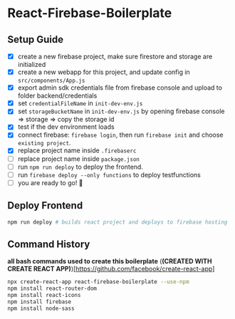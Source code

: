 # React-Firebase-Boilerplate

## Setup Guide

- [x] create a new firebase project, make sure firestore and storage are initialized
- [x] create a new webapp for this project, and update config in `src/components/App.js`
- [x] export admin sdk credentials file from firebase console and upload to folder backend/credentials
- [x] set `credentialFileName` in `init-dev-env.js`
- [x] set `storageBucketName` in `init-dev-env.js` by opening firebase console => storage => copy the storage id
- [x] test if the dev environment loads
- [x] connect firebase: `firebase login`, then run `firebase init` and choose `existing project`.
- [x] replace project name inside `.firebaserc`
- [ ] replace project name inside `package.json`
- [ ] run `npm run deploy` to deploy the frontend.
- [ ] run `firebase deploy --only functions` to deploy testfunctions
- [ ] you are ready to go! 🥳

## Deploy Frontend

```bash
npm run deploy # builds react project and deploys to firebase hosting
```

## Command History
**all bash commands used to create this boilerplate**
(**(CREATED WITH CREATE REACT APP)**)[https://github.com/facebook/create-react-app]
```bash
npx create-react-app react-firebase-boilerplate --use-npm
npm install react-router-dom
npm install react-icons
npm install firebase
npm install node-sass
```

